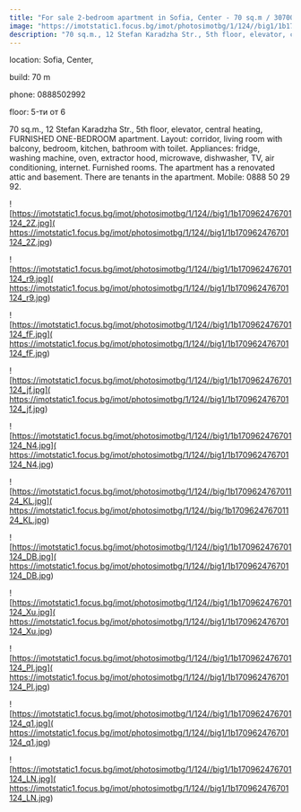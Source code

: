 ```yaml
---
title: "For sale 2-bedroom apartment in Sofia, Center - 70 sq.m / 307000 EUR :: imot.bg Ad."
image: "https://imotstatic1.focus.bg/imot/photosimotbg/1/124//big1/1b170962476701124_7z.jpg"
description: "70 sq.m., 12 Stefan Karadzha Str., 5th floor, elevator, central heating, FURNISHED ONE-BEDROOM apartment. Layout: corridor, living room with balcony, bedroom, kitchen, bathroom with toilet. Appliances: fridge, washing machine, oven, extractor hood, microwave, dishwasher, TV, air conditioning, internet. Furnished rooms. The apartment has a renovated attic and basement. There are tenants in the apartment. Mobile: 0888 50 29 92."
---
```


location: Sofia, Center,

build: 70 m

phone: 0888502992

floor: 5-ти от 6

70 sq.m., 12 Stefan Karadzha Str., 5th floor, elevator, central heating, FURNISHED ONE-BEDROOM apartment. Layout: corridor, living room with balcony, bedroom, kitchen, bathroom with toilet. Appliances: fridge, washing machine, oven, extractor hood, microwave, dishwasher, TV, air conditioning, internet. Furnished rooms. The apartment has a renovated attic and basement. There are tenants in the apartment. Mobile: 0888 50 29 92.


![https://imotstatic1.focus.bg/imot/photosimotbg/1/124//big1/1b170962476701124_2Z.jpg]( https://imotstatic1.focus.bg/imot/photosimotbg/1/124//big1/1b170962476701124_2Z.jpg)


![https://imotstatic1.focus.bg/imot/photosimotbg/1/124//big1/1b170962476701124_r9.jpg]( https://imotstatic1.focus.bg/imot/photosimotbg/1/124//big1/1b170962476701124_r9.jpg)


![https://imotstatic1.focus.bg/imot/photosimotbg/1/124//big1/1b170962476701124_fF.jpg]( https://imotstatic1.focus.bg/imot/photosimotbg/1/124//big1/1b170962476701124_fF.jpg)


![https://imotstatic1.focus.bg/imot/photosimotbg/1/124//big1/1b170962476701124_jf.jpg]( https://imotstatic1.focus.bg/imot/photosimotbg/1/124//big1/1b170962476701124_jf.jpg)


![https://imotstatic1.focus.bg/imot/photosimotbg/1/124//big1/1b170962476701124_N4.jpg]( https://imotstatic1.focus.bg/imot/photosimotbg/1/124//big1/1b170962476701124_N4.jpg)


![https://imotstatic1.focus.bg/imot/photosimotbg/1/124//big/1b170962476701124_KL.jpg]( https://imotstatic1.focus.bg/imot/photosimotbg/1/124//big/1b170962476701124_KL.jpg)


![https://imotstatic1.focus.bg/imot/photosimotbg/1/124//big1/1b170962476701124_DB.jpg]( https://imotstatic1.focus.bg/imot/photosimotbg/1/124//big1/1b170962476701124_DB.jpg)


![https://imotstatic1.focus.bg/imot/photosimotbg/1/124//big1/1b170962476701124_Xu.jpg]( https://imotstatic1.focus.bg/imot/photosimotbg/1/124//big1/1b170962476701124_Xu.jpg)


![https://imotstatic1.focus.bg/imot/photosimotbg/1/124//big1/1b170962476701124_PI.jpg]( https://imotstatic1.focus.bg/imot/photosimotbg/1/124//big1/1b170962476701124_PI.jpg)


![https://imotstatic1.focus.bg/imot/photosimotbg/1/124//big1/1b170962476701124_q1.jpg]( https://imotstatic1.focus.bg/imot/photosimotbg/1/124//big1/1b170962476701124_q1.jpg)


![https://imotstatic1.focus.bg/imot/photosimotbg/1/124//big1/1b170962476701124_LN.jpg]( https://imotstatic1.focus.bg/imot/photosimotbg/1/124//big1/1b170962476701124_LN.jpg)


